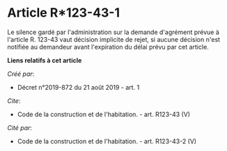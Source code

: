 # Article R*123-43-1

Le silence gardé par l'administration sur la demande d'agrément prévue à l'article R. 123-43 vaut décision implicite de
rejet, si aucune décision n'est notifiée au demandeur avant l'expiration du délai prévu par cet article.

**Liens relatifs à cet article**

_Créé par_:

  - Décret n°2019-872 du 21 août 2019 - art. 1

_Cite_:

  - Code de la construction et de l'habitation. - art. R123-43 (V)

_Cité par_:

  - Code de la construction et de l'habitation. - art. R123-43-2  (V)
